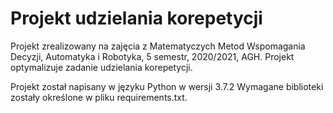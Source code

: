 # Projekt udzielania korepetycji

Projekt zrealizowany na zajęcia z Matematyczych Metod Wspomagania Decyzji, Automatyka i Robotyka, 5 semestr, 2020/2021, AGH.
Projekt optymalizuje zadanie udzielania korepetycji.

Projekt został napisany w języku Python w wersji 3.7.2 Wymagane biblioteki zostały określone w pliku requirements.txt.
